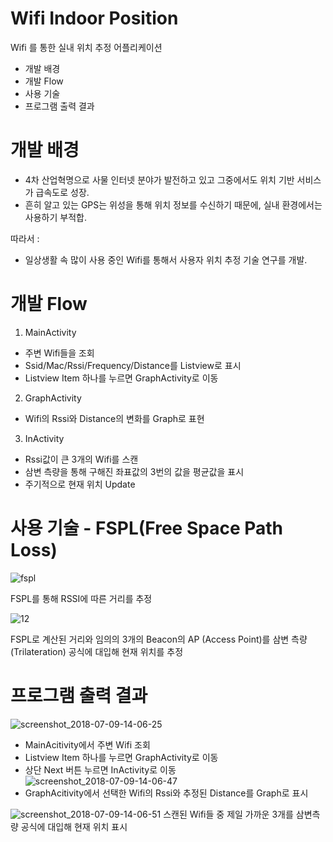 # Wifi Indoor Position

Wifi 를 통한 실내 위치 추정 어플리케이션

  - 개발 배경
  - 개발 Flow
  - 사용 기술
  - 프로그램 출력 결과


# 개발 배경
 - 4차 산업혁명으로 사물 인터넷 분야가 발전하고 있고 그중에서도 위치 기반 서비스가 급속도로 성장.
  - 흔히 알고 있는 GPS는 위성을 통해 위치 정보를 수신하기 때문에, 실내 환경에서는 사용하기 부적합.

따라서 :
  - 일상생활 속 많이 사용 중인 Wifi를 통해서 사용자 위치 추정 기술 연구를 개발. 


# 개발 Flow

1. MainActivity 
 - 주변 Wifi들을 조회
 - Ssid/Mac/Rssi/Frequency/Distance를 Listview로 표시
 - Listview Item 하나를 누르면 GraphActivity로 이동

2. GraphActivity
 - Wifi의 Rssi와 Distance의 변화를 Graph로 표현

3. InActivity
 - Rssi값이 큰 3개의 Wifi를 스캔
 - 삼변 측량을 통해 구해진 좌표값의 3번의 값을 평균값을 표시
 - 주기적으로 현재 위치 Update



# 사용 기술 - FSPL(Free Space Path Loss)

![fspl](https://user-images.githubusercontent.com/29969821/42431041-e5c1967c-837d-11e8-9d9f-1af2077ead00.png)

FSPL를 통해 RSSI에 따른 거리를 추정

![12](https://user-images.githubusercontent.com/29969821/42431358-04235e46-8380-11e8-90c2-468c647e46e8.JPG)

FSPL로 계산된 거리와 임의의 3개의 Beacon의 AP (Access Point)를 삼변 측량 (Trilateration) 공식에 대입해 현재 위치를 추정

# 프로그램 출력 결과
![screenshot_2018-07-09-14-06-25](https://user-images.githubusercontent.com/29969821/42431604-94ca6cf4-8381-11e8-87a6-f0672511b4a4.png)
 - MainAcitivity에서 주변 Wifi 조회
 - Listview Item 하나를 누르면 GraphActivity로 이동
 - 상단 Next 버튼 누르면 InActivity로 이동
![screenshot_2018-07-09-14-06-47](https://user-images.githubusercontent.com/29969821/42431606-9630192c-8381-11e8-9fe8-e1736d349814.png)
 - GraphAcitivity에서 선택한 Wifi의 Rssi와 추정된 Distance를 Graph로 표시

![screenshot_2018-07-09-14-06-51](https://user-images.githubusercontent.com/29969821/42431610-976ec7e8-8381-11e8-9755-d3e3d2382732.png)
스캔된 Wifi들 중 제일 가까운 3개를 삼변측량 공식에 대입해 현재 위치 표시
